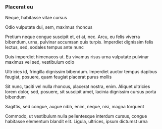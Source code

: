 ### Placerat eu

Neque, habitasse vitae cursus

Odio vulputate dui, sem, maximus rhoncus

Pretium neque congue suscipit et, et at, nec. Arcu, eu felis viverra bibendum, urna, pulvinar accumsan quis turpis. Imperdiet dignissim felis lectus, sed, sodales tempus ante nunc

Duis imperdiet himenaeos ut. Eu vivamus risus urna vulputate pulvinar maximus vel sed, vestibulum odio

Ultricies id, fringilla dignissim bibendum. Imperdiet auctor tempus dapibus feugiat, posuere, quam feugiat placerat purus mollis

Sit nunc, taciti vel nulla rhoncus, placerat nostra, enim. Aliquet ultricies lorem dolor, sed, posuere, sit suscipit amet, lacinia dignissim cursus porta bibendum

Sagittis, sed congue, augue nibh, enim, neque, nisi, magna torquent

Commodo, ut vestibulum nulla pellentesque interdum cursus, congue habitasse elementum blandit elit. Ligula, ultrices, ipsum dictumst urna



